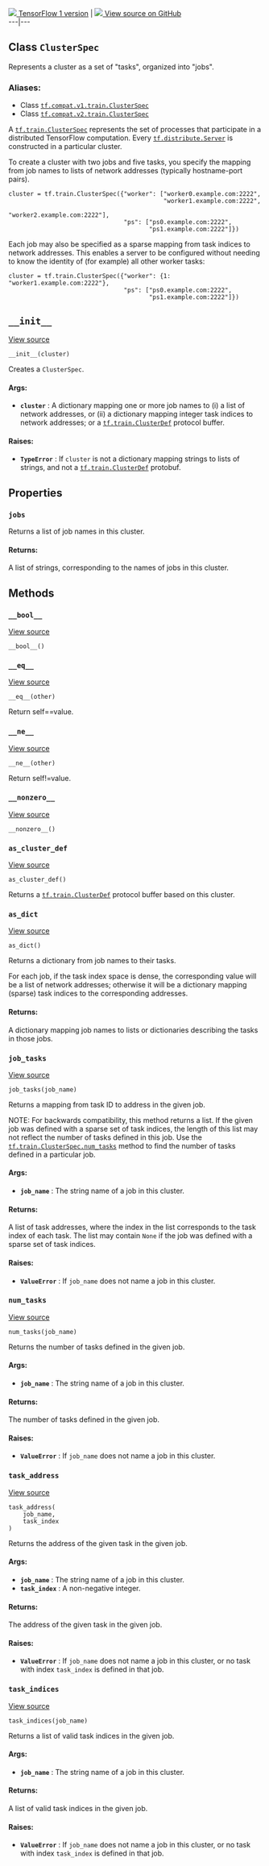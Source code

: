 [ ![](https://tensorflow.google.cn/images/tf_logo_32px.png) TensorFlow 1
version](/versions/r1.15/api_docs/python/tf/train/ClusterSpec) |  [
![](https://tensorflow.google.cn/images/GitHub-Mark-32px.png) View source on
GitHub
](https://github.com/tensorflow/tensorflow/blob/r2.0/tensorflow/python/training/server_lib.py#L241-L490)  
---|---  
  
## Class `ClusterSpec`

Represents a cluster as a set of "tasks", organized into "jobs".

### Aliases:

  * Class [`tf.compat.v1.train.ClusterSpec`](/api_docs/python/tf/train/ClusterSpec)
  * Class [`tf.compat.v2.train.ClusterSpec`](/api_docs/python/tf/train/ClusterSpec)

A
[`tf.train.ClusterSpec`](https://tensorflow.google.cn/api_docs/python/tf/train/ClusterSpec)
represents the set of processes that participate in a distributed TensorFlow
computation. Every
[`tf.distribute.Server`](https://tensorflow.google.cn/api_docs/python/tf/distribute/Server)
is constructed in a particular cluster.

To create a cluster with two jobs and five tasks, you specify the mapping from
job names to lists of network addresses (typically hostname-port pairs).

    
    
    cluster = tf.train.ClusterSpec({"worker": ["worker0.example.com:2222",
                                               "worker1.example.com:2222",
                                               "worker2.example.com:2222"],
                                    "ps": ["ps0.example.com:2222",
                                           "ps1.example.com:2222"]})
    

Each job may also be specified as a sparse mapping from task indices to
network addresses. This enables a server to be configured without needing to
know the identity of (for example) all other worker tasks:

    
    
    cluster = tf.train.ClusterSpec({"worker": {1: "worker1.example.com:2222"},
                                    "ps": ["ps0.example.com:2222",
                                           "ps1.example.com:2222"]})
    

## `__init__`

[View
source](https://github.com/tensorflow/tensorflow/blob/r2.0/tensorflow/python/training/server_lib.py#L272-L314)

    
    
    __init__(cluster)
    

Creates a `ClusterSpec`.

#### Args:

  * **`cluster`** : A dictionary mapping one or more job names to (i) a list of network addresses, or (ii) a dictionary mapping integer task indices to network addresses; or a [`tf.train.ClusterDef`](https://tensorflow.google.cn/api_docs/python/tf/train/ClusterDef) protocol buffer.

#### Raises:

  * **`TypeError`** : If `cluster` is not a dictionary mapping strings to lists of strings, and not a [`tf.train.ClusterDef`](https://tensorflow.google.cn/api_docs/python/tf/train/ClusterDef) protobuf.

## Properties

### `jobs`

Returns a list of job names in this cluster.

#### Returns:

A list of strings, corresponding to the names of jobs in this cluster.

## Methods

### `__bool__`

[View
source](https://github.com/tensorflow/tensorflow/blob/r2.0/tensorflow/python/training/server_lib.py#L316-L317)

    
    
    __bool__()
    

### `__eq__`

[View
source](https://github.com/tensorflow/tensorflow/blob/r2.0/tensorflow/python/training/server_lib.py#L322-L323)

    
    
    __eq__(other)
    

Return self==value.

### `__ne__`

[View
source](https://github.com/tensorflow/tensorflow/blob/r2.0/tensorflow/python/training/server_lib.py#L325-L326)

    
    
    __ne__(other)
    

Return self!=value.

### `__nonzero__`

[View
source](https://github.com/tensorflow/tensorflow/blob/r2.0/tensorflow/python/training/server_lib.py#L316-L317)

    
    
    __nonzero__()
    

### `as_cluster_def`

[View
source](https://github.com/tensorflow/tensorflow/blob/r2.0/tensorflow/python/training/server_lib.py#L362-L364)

    
    
    as_cluster_def()
    

Returns a
[`tf.train.ClusterDef`](https://tensorflow.google.cn/api_docs/python/tf/train/ClusterDef)
protocol buffer based on this cluster.

### `as_dict`

[View
source](https://github.com/tensorflow/tensorflow/blob/r2.0/tensorflow/python/training/server_lib.py#L335-L360)

    
    
    as_dict()
    

Returns a dictionary from job names to their tasks.

For each job, if the task index space is dense, the corresponding value will
be a list of network addresses; otherwise it will be a dictionary mapping
(sparse) task indices to the corresponding addresses.

#### Returns:

A dictionary mapping job names to lists or dictionaries describing the tasks
in those jobs.

### `job_tasks`

[View
source](https://github.com/tensorflow/tensorflow/blob/r2.0/tensorflow/python/training/server_lib.py#L436-L463)

    
    
    job_tasks(job_name)
    

Returns a mapping from task ID to address in the given job.

NOTE: For backwards compatibility, this method returns a list. If the given
job was defined with a sparse set of task indices, the length of this list may
not reflect the number of tasks defined in this job. Use the
[`tf.train.ClusterSpec.num_tasks`](https://tensorflow.google.cn/api_docs/python/tf/train/ClusterSpec#num_tasks)
method to find the number of tasks defined in a particular job.

#### Args:

  * **`job_name`** : The string name of a job in this cluster.

#### Returns:

A list of task addresses, where the index in the list corresponds to the task
index of each task. The list may contain `None` if the job was defined with a
sparse set of task indices.

#### Raises:

  * **`ValueError`** : If `job_name` does not name a job in this cluster.

### `num_tasks`

[View
source](https://github.com/tensorflow/tensorflow/blob/r2.0/tensorflow/python/training/server_lib.py#L375-L391)

    
    
    num_tasks(job_name)
    

Returns the number of tasks defined in the given job.

#### Args:

  * **`job_name`** : The string name of a job in this cluster.

#### Returns:

The number of tasks defined in the given job.

#### Raises:

  * **`ValueError`** : If `job_name` does not name a job in this cluster.

### `task_address`

[View
source](https://github.com/tensorflow/tensorflow/blob/r2.0/tensorflow/python/training/server_lib.py#L412-L434)

    
    
    task_address(
        job_name,
        task_index
    )
    

Returns the address of the given task in the given job.

#### Args:

  * **`job_name`** : The string name of a job in this cluster.
  * **`task_index`** : A non-negative integer.

#### Returns:

The address of the given task in the given job.

#### Raises:

  * **`ValueError`** : If `job_name` does not name a job in this cluster, or no task with index `task_index` is defined in that job.

### `task_indices`

[View
source](https://github.com/tensorflow/tensorflow/blob/r2.0/tensorflow/python/training/server_lib.py#L393-L410)

    
    
    task_indices(job_name)
    

Returns a list of valid task indices in the given job.

#### Args:

  * **`job_name`** : The string name of a job in this cluster.

#### Returns:

A list of valid task indices in the given job.

#### Raises:

  * **`ValueError`** : If `job_name` does not name a job in this cluster, or no task with index `task_index` is defined in that job.


